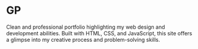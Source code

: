 # GP
Clean and professional portfolio highlighting my web design and development abilities. Built with HTML, CSS, and JavaScript, this site offers a glimpse into my creative process and problem-solving skills.
